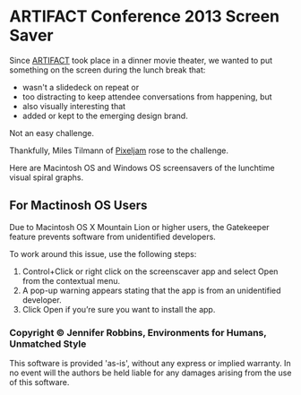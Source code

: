 ARTIFACT Conference 2013 Screen Saver
========================

Since [ARTIFACT](http://artifactconf.com) took place in a dinner movie theater, we wanted to put something on the screen during the lunch break that:

* wasn't a slidedeck on repeat or 
* too distracting to keep attendee conversations from happening, but 
* also visually interesting that 
* added or kept to the emerging design brand.

Not an easy challenge.

Thankfully, Miles Tilmann of [Pixeljam](http://www.pixeljam.com) rose to the challenge.

Here are Macintosh OS and Windows OS screensavers of the lunchtime visual spiral graphs. 

## For Mactinosh OS Users

Due to Macintosh OS X Mountain Lion or higher users, the Gatekeeper feature prevents software from unidentified developers. 

To work around this issue, use the following steps:

1. Control+Click or right click on the screenscaver app and select Open from the contextual menu.
2. A pop-up warning appears stating that the app is from an unidentified developer.
3. Click Open if you’re sure you want to install the app.

### Copyright &copy; Jennifer Robbins, Environments for Humans, Unmatched Style

This software is provided 'as-is', without any express or implied warranty. In no event will the authors be held liable for any damages arising from the use of this software.
